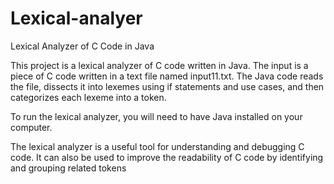 # Lexical-analyer

Lexical Analyzer of C Code in Java

This project is a lexical analyzer of C code written in Java. The input is a piece of C code written in a text file named input11.txt. The Java code reads the file, dissects it into lexemes using if statements and use cases, and then categorizes each lexeme into a token.

To run the lexical analyzer, you will need to have Java installed on your computer.

The lexical analyzer is a useful tool for understanding and debugging C code. It can also be used to improve the readability of C code by identifying and grouping related tokens
